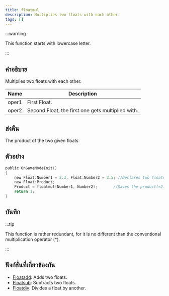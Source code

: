 ```yaml
---
title: floatmul
description: Multiplies two floats with each other.
tags: []
---
```


:::warning

This function starts with lowercase letter.

:::

## คำอธิบาย

Multiplies two floats with each other.

| Name  | Description                                       |
| ----- | ------------------------------------------------- |
| oper1 | First Float.                                      |
| oper2 | Second Float, the first one gets multiplied with. |

## ส่งคืน

The product of the two given floats

## ตัวอย่าง

```c
public OnGameModeInit()
{
    new Float:Number1 = 2.3, Float:Number2 = 3.5; //Declares two floats, Number1 (2.3) and Number2 (3.5)
    new Float:Product;
    Product = floatmul(Number1, Number2);       //Saves the product(=2.3*3.5 = 8.05) of Number1 and Number2 in the float "Product"
    return 1;
}
```

## บันทึก

:::tip

This function is rather redundant, for it is no different than the conventional multiplication operator (\*).

:::

## ฟังก์ชั่นที่เกี่ยวข้องกัน

- [Floatadd](../functions/Floatadd): Adds two floats.
- [Floatsub](../functions/Floatsub): Subtracts two floats.
- [Floatdiv](../functions/Floatdiv): Divides a float by another.
